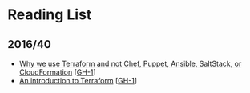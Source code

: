 # Reading List

## 2016/40

- [Why we use Terraform and not Chef, Puppet, Ansible, SaltStack, or CloudFormation](https://blog.gruntwork.io/why-we-use-terraform-and-not-chef-puppet-ansible-saltstack-or-cloudformation-7989dad2865c) [[GH-1](../../issues/1)]
- [An introduction to Terraform](https://blog.gruntwork.io/an-introduction-to-terraform-f17df9c6d180) [[GH-1](../../issues/1)]
